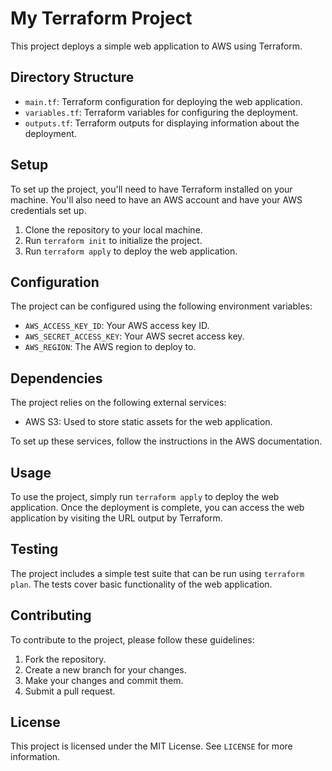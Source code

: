 # My Terraform Project

This project deploys a simple web application to AWS using Terraform.

## Directory Structure

- `main.tf`: Terraform configuration for deploying the web application.
- `variables.tf`: Terraform variables for configuring the deployment.
- `outputs.tf`: Terraform outputs for displaying information about the deployment.

## Setup

To set up the project, you'll need to have Terraform installed on your machine. You'll also need to have an AWS account and have your AWS credentials set up.

1. Clone the repository to your local machine.
2. Run `terraform init` to initialize the project.
3. Run `terraform apply` to deploy the web application.

## Configuration

The project can be configured using the following environment variables:

- `AWS_ACCESS_KEY_ID`: Your AWS access key ID.
- `AWS_SECRET_ACCESS_KEY`: Your AWS secret access key.
- `AWS_REGION`: The AWS region to deploy to.

## Dependencies

The project relies on the following external services:

- AWS S3: Used to store static assets for the web application.

To set up these services, follow the instructions in the AWS documentation.

## Usage

To use the project, simply run `terraform apply` to deploy the web application. Once the deployment is complete, you can access the web application by visiting the URL output by Terraform.

## Testing

The project includes a simple test suite that can be run using `terraform plan`. The tests cover basic functionality of the web application.

## Contributing

To contribute to the project, please follow these guidelines:

1. Fork the repository.
2. Create a new branch for your changes.
3. Make your changes and commit them.
4. Submit a pull request.

## License

This project is licensed under the MIT License. See `LICENSE` for more information.